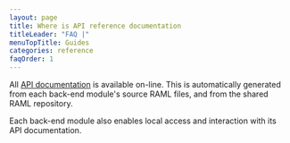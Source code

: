 ```yaml
---
layout: page
title: Where is API reference documentation
titleLeader: "FAQ |"
menuTopTitle: Guides
categories: reference
faqOrder: 1
---
```


All [API documentation](/reference/api/) is available on-line.
This is automatically generated from each back-end module's source RAML files, and from the shared RAML repository.

Each back-end module also enables local access and interaction with its API documentation.
